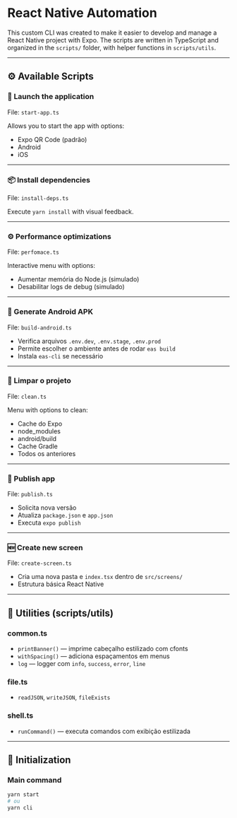 # React Native Automation

This custom CLI was created to make it easier to develop and manage a React Native project with Expo. The scripts are written in TypeScript and organized in the `scripts/` folder, with helper functions in `scripts/utils`.

---

## ⚙️ Available Scripts

### 🏁 Launch the application

File: `start-app.ts`

Allows you to start the app with options:

- Expo QR Code (padrão)
- Android
- iOS

---

### 📦 Install dependencies

File: `install-deps.ts`

Execute `yarn install` with visual feedback.

---

### ⚙️ Performance optimizations

File: `perfomace.ts`

Interactive menu with options:

- Aumentar memória do Node.js (simulado)
- Desabilitar logs de debug (simulado)

---

### 📱 Generate Android APK

File: `build-android.ts`

- Verifica arquivos `.env.dev`, `.env.stage`, `.env.prod`
- Permite escolher o ambiente antes de rodar `eas build`
- Instala `eas-cli` se necessário

---

### 🧹 Limpar o projeto

File: `clean.ts`

Menu with options to clean:

- Cache do Expo
- node_modules
- android/build
- Cache Gradle
- Todos os anteriores

---

### 🚀 Publish app

File: `publish.ts`

- Solicita nova versão
- Atualiza `package.json` e `app.json`
- Executa `expo publish`

---

### 🆕 Create new screen

File: `create-screen.ts`

- Cria uma nova pasta e `index.tsx` dentro de `src/screens/`
- Estrutura básica React Native

---

## 🧰 Utilities (scripts/utils)

### common.ts

- `printBanner()` — imprime cabeçalho estilizado com cfonts
- `withSpacing()` — adiciona espaçamentos em menus
- `log` — logger com `info`, `success`, `error`, `line`

### file.ts

- `readJSON`, `writeJSON`, `fileExists`

### shell.ts

- `runCommand()` — executa comandos com exibição estilizada

---

## 🚀 Initialization

### Main command

```bash
yarn start
# ou
yarn cli

```
